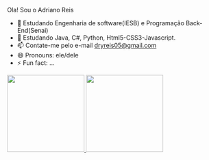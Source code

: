 Ola! Sou o Adriano Reis

- 🏫 Estudando Engenharia de software(IESB) e Programação Back-End(Senai)
- 🌱 Estudando Java, C#, Python, Html5-CSS3-Javascript.
- 📫 Contate-me pelo e-mail dryreis05@gmail.com
- 😄 Pronouns: ele/dele
- ⚡ Fun fact: ...
<div>
  <a href="https://github.com/Drireis">
  <img height="180em" src="https://github-stats.vercel.app/api?username=Drireis&theme=dark&include_all_commits=true&count_private=true"/>
  <img height="180em" src="https://github-stats.vercel.app/api?username=Drireisa&show_icons=true&theme=dark&include_all_commits=true&count_private=true"/>
</div>  

